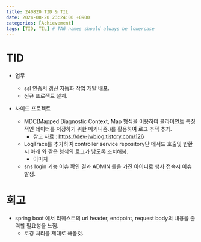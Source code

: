 ```yaml
---
title: 240820 TID & TIL
date: 2024-08-20 23:24:00 +0900
categories: [Achievement]
tags: [TID, TIL] # TAG names should always be lowercase
---
```


# TID

- 업무
  - ssl 인증서 갱신 자동화 작업 개발 배포.
  - 신규 프로젝트 설계.

- 사이드 프로젝트
  - MDC(Mapped Diagnostic Context, Map 형식을 이용하여 클라이언트 특징적인 데이터를 저장하기 위한 메커니즘.)를 활용하여 로그 추적 추가.
    - 참고 자료 : https://dev-jwblog.tistory.com/126
  - LogTrace를 추가하여 controller service repository단 메서드 호출및 반환시 아래 와 같은 형식의 로그가 남도록 조치해봄.
    - 이미지
  - sns login 기능 이슈 확인 결과 ADMIN 롤을 가진 아이디로 행사 접속시 이슈 발생.

# 회고
- spring boot 에서 리퀘스트의 url header, endpoint, request body의 내용을 출력할 필요성을 느낌.
  - 로깅 처리를 제대로 해볼것.